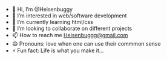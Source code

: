 - 👋 Hi, I’m @Heisenbuggy
- 👀 I’m interested in web/software development
- 🌱 I’m currently learning html/css
- 💞️ I’m looking to collaborate on different projects
- 📫 How to reach me Heisenbuggg@gmail.com
- 😄 Pronouns: love when one can use their commmon sense
- ⚡ Fun fact: Life is what you make it...

<!---
Heisenbuggy/Heisenbuggy is a ✨ special ✨ repository because its `README.md` (this file) appears on your GitHub profile.
You can click the Preview link to take a look at your changes.
--->

